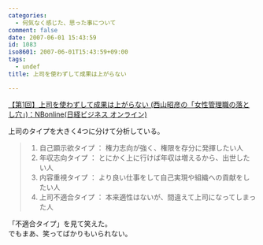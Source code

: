 ```yaml
---
categories:
  - 何気なく感じた、思った事について
comment: false
date: 2007-06-01 15:43:59
id: 1083
iso8601: 2007-06-01T15:43:59+09:00
tags:
  - undef
title: 上司を使わずして成果は上がらない

---
```


<div class="entry-body">
                                 <p><a title="【第1回】上司を使わずして成果は上がらない (西山昭彦の「女性管理職の落とし穴」)：NBonline(日経ビジネス オンライン)" href="http://business.nikkeibp.co.jp/article/skillup/20070412/122575/">【第1回】上司を使わずして成果は上がらない (西山昭彦の「女性管理職の落とし穴」)：NBonline(日経ビジネス オンライン)</a></p>

<p>上司のタイプを大きく4つに分けて分析している。</p>

<blockquote><ol><li>自己顕示欲タイプ ： 権力志向が強く、権限を存分に発揮したい人
</li><li>年収志向タイプ ： とにかく上に行けば年収は増えるから、出世したい人
</li><li>内容重視タイプ ： より良い仕事をして自己実現や組織への貢献をしたい人
</li><li>上司不適合タイプ ： 本来適性はないが、間違えて上司になってしまった人
</li></ol></blockquote>

<p>「不適合タイプ」を見て笑えた。<br />
でもまあ、笑ってばかりもいられない。<br /></p>
                              </div>
    	